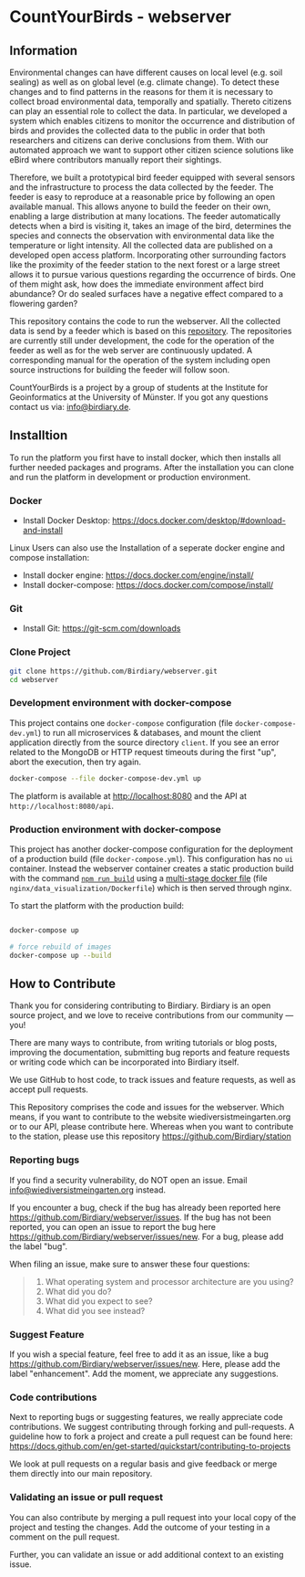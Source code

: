 # CountYourBirds - webserver 

## Information
Environmental changes can have different causes on local level (e.g. soil sealing) as well as on global level (e.g. climate change). To detect these changes and to find patterns in the reasons for them it is necessary to collect broad environmental data, temporally and spatially. Thereto citizens can play an essential role to collect the data. In particular, we developed a system which enables citizens to monitor the occurrence and distribution of birds and provides the collected data to the public in order that both researchers and citizens can derive conclusions from them. With our automated approach we want to support other citizen science solutions like eBird where contributors manually report their sightings.

Therefore, we built a prototypical bird feeder equipped with several sensors and the infrastructure to process the data collected by the feeder.
The feeder is easy to reproduce at a reasonable price by following an open available manual. This allows anyone to build the feeder on their own, enabling a large distribution at many locations. The feeder automatically detects when a bird is visiting it, takes an image of the bird, determines the species and connects the observation with environmental data like the temperature or light intensity. All the collected data are published on a developed open access platform. Incorporating other surrounding factors like the proximity of the feeder station to the next forest or a large street allows it to pursue various questions regarding the occurrence of birds. One of them might ask, how does the immediate environment affect bird abundance? Or do sealed surfaces have a negative effect compared to a flowering garden?

This repository contains the code to run the webserver. 
All the collected data is send by a feeder which is based on this [repository](https://github.com/Birdiary/station). 
The repositories are currently still under development, the code for the operation of the feeder as well as for the web server are continuously updated. 
A corresponding manual for the operation of the system including open source instructions for building the feeder will follow soon. 

CountYourBirds is a project by a group of students at the Institute for Geoinformatics at the University of Münster. 
If you got any questions contact us via: [info@birdiary.de](mailto:info@birdiary.de).

## Installtion
To run the platform you first have to install docker, which then installs all further needed packages and programs. After the installation you can clone and run the platform in development or production environment.

### Docker

 * Install Docker Desktop: https://docs.docker.com/desktop/#download-and-install

Linux Users can also use the Installation of a seperate docker engine and compose installation:
 * Install docker engine: https://docs.docker.com/engine/install/
 * Install docker-compose: https://docs.docker.com/compose/install/

### Git

 * Install Git: https://git-scm.com/downloads

### Clone Project 
```bash
git clone https://github.com/Birdiary/webserver.git
cd webserver
```

### Development environment with docker-compose

This project contains one `docker-compose` configuration (file `docker-compose-dev.yml`) to run all microservices & databases, and mount the client application directly from the source directory `client`.
If you see an error related to the MongoDB or HTTP request timeouts during the first "up", abort the execution, then try again.

```bash
docker-compose --file docker-compose-dev.yml up
```

The platform is available at [http://localhost:8080](http://localhost:8080) and the API at `http://localhost:8080/api`.

### Production environment with docker-compose

This project has another docker-compose configuration for the deployment of a production build (file `docker-compose.yml`).
This configuration has no `ui` container. Instead the webserver container creates a static production build with the command [`npm run build`](https://create-react-app.dev/docs/available-scripts/) using a [multi-stage docker file](https://docs.docker.com/develop/develop-images/multistage-build/) (file `nginx/data_visualization/Dockerfile`) which is then served through nginx.

To start the platform with the production build:

```bash

docker-compose up 

# force rebuild of images
docker-compose up --build
```

## How to Contribute
Thank you for considering contributing to Birdiary. Birdiary is an open source project, and we love to receive contributions from our community — you!
 
There are many ways to contribute, from writing tutorials or blog posts, improving the documentation, submitting bug reports and feature requests or writing code which can be incorporated into Birdiary itself.
 
We use GitHub to host code, to track issues and feature requests, as well as accept pull requests.
 
This Repository comprises the code and issues for the webserver. Which means, if you want to contribute to the website wiediversistmeingarten.org or to our API, please contribute here. Whereas when you want to contribute to the station, please use this repository https://github.com/Birdiary/station
### Reporting bugs
If you find a security vulnerability, do NOT open an issue. Email info@wiediversistmeingarten.org instead.
 
If you encounter a bug, check if the bug has already been reported here https://github.com/Birdiary/webserver/issues. If the bug has not been reported, you can open an issue to report the bug here https://github.com/Birdiary/webserver/issues/new. For a bug, please add the label "bug".
 
When filing an issue, make sure to answer these four questions:
> 1. What operating system and processor architecture are you using?
> 2. What did you do?
> 3. What did you expect to see?
> 4. What did you see instead?
 
### Suggest Feature
If you wish a special feature, feel free to add it as an issue, like a bug https://github.com/Birdiary/webserver/issues/new. Here, please add the label "enhancement". Add the moment, we appreciate any suggestions.
 
### Code contributions
Next to reporting bugs or suggesting features, we really appreciate code contributions. We suggest contributing through forking and pull-requests. A guideline how to fork a project and create a pull request can be found here: https://docs.github.com/en/get-started/quickstart/contributing-to-projects
 
We look at pull requests on a regular basis and give feedback or merge them directly into our main repository.
 
### Validating an issue or pull request
You can also contribute by merging a pull request into your local copy of the project and testing the changes. Add the outcome of your testing in a comment on the pull request.
 
Further, you can validate an issue or add additional context to an existing issue.

